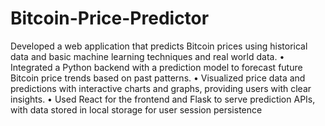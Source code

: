 # Bitcoin-Price-Predictor
Developed a web application that predicts Bitcoin prices using historical data and basic machine learning techniques
and real world data.
• Integrated a Python backend with a prediction model to forecast future Bitcoin price trends based on past
patterns.
• Visualized price data and predictions with interactive charts and graphs, providing users with clear insights.
• Used React for the frontend and Flask to serve prediction APIs, with data stored in local storage for user session
persistence
